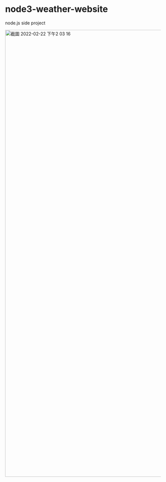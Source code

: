 # node3-weather-website
node.js side project

<img width="1439" alt="截圖 2022-02-22 下午2 03 16" src="https://user-images.githubusercontent.com/74755514/155072710-49160b0f-13e1-45a9-a0a4-ccd7efa6feaa.png">
